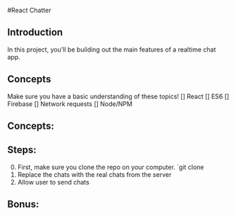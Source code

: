 #React Chatter

## Introduction
In this project, you'll be building out the main features of a realtime chat app.

## Concepts
Make sure you have a basic understanding of these topics!
[] React
[] ES6
[] Firebase
[] Network requests
[] Node/NPM

Concepts:
-

## Steps:
0. First, make sure you clone the repo on your computer. `git clone 
1. Replace the chats with the real chats from the server
2. Allow user to send chats


Bonus:
- 
